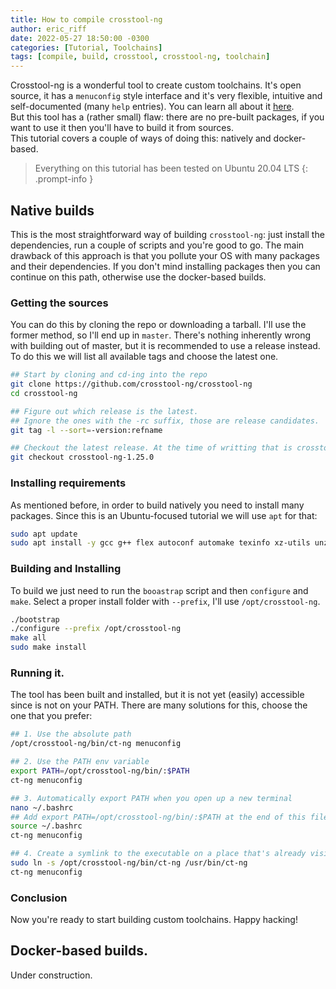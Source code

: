 ```yaml
---
title: How to compile crosstool-ng
author: eric_riff
date: 2022-05-27 18:50:00 -0300
categories: [Tutorial, Toolchains]
tags: [compile, build, crosstool, crosstool-ng, toolchain]
---
```


Crosstool-ng is a wonderful tool to create custom toolchains. It's open source, it has a `menuconfig` style interface and it's very flexible, intuitive and self-documented (many `help` entries). You can learn all about it [here](https://crosstool-ng.github.io/).  
But this tool has a (rather small) flaw: there are no pre-built packages, if you want to use it then you'll have to build it from sources.  
This tutorial covers a couple of ways of doing this: natively and docker-based.  

> Everything on this tutorial has been tested on Ubuntu 20.04 LTS
{: .prompt-info }

## Native builds
This is the most straightforward way of building `crosstool-ng`: just install the dependencies, run a couple of scripts and you're good to go. The main drawback of this approach is that you pollute your OS with many packages and their dependencies. If you don't mind installing packages then you can continue on this path, otherwise use the docker-based builds.

### Getting the sources
You can do this by cloning the repo or downloading a tarball. I'll use the former method, so I'll end up in `master`. There's nothing inherently wrong with building out of master, but it is recommended to use a release instead. To do this we will list all available tags and choose the latest one.

```bash
## Start by cloning and cd-ing into the repo
git clone https://github.com/crosstool-ng/crosstool-ng
cd crosstool-ng

## Figure out which release is the latest.
## Ignore the ones with the -rc suffix, those are release candidates.
git tag -l --sort=-version:refname

## Checkout the latest release. At the time of writting that is crosstool-ng-1.25.0.
git checkout crosstool-ng-1.25.0
```

### Installing requirements
As mentioned before, in order to build natively you need to install many packages. Since this is an Ubuntu-focused tutorial we will use `apt` for that:

```bash
sudo apt update
sudo apt install -y gcc g++ flex autoconf automake texinfo xz-utils unzip help2man file patch gawk make libtool libtool-bin libncurses5-dev bison curl wget
```

### Building and Installing
To build we just need to run the `booastrap` script and then `configure` and `make`. Select a proper install folder with `--prefix`, I'll use `/opt/crosstool-ng`.
```bash
./bootstrap
./configure --prefix /opt/crosstool-ng
make all
sudo make install
```

### Running it.
The tool has been built and installed, but it is not yet (easily) accessible since is not on your PATH. There are many solutions for this, choose the one that you prefer:

```bash
## 1. Use the absolute path
/opt/crosstool-ng/bin/ct-ng menuconfig

## 2. Use the PATH env variable
export PATH=/opt/crosstool-ng/bin/:$PATH
ct-ng menuconfig

## 3. Automatically export PATH when you open up a new terminal
nano ~/.bashrc
## Add export PATH=/opt/crosstool-ng/bin/:$PATH at the end of this file
source ~/.bashrc
ct-ng menuconfig

## 4. Create a symlink to the executable on a place that's already visible on PATH
sudo ln -s /opt/crosstool-ng/bin/ct-ng /usr/bin/ct-ng
ct-ng menuconfig
```

### Conclusion
Now you're ready to start building custom toolchains. Happy hacking!

## Docker-based builds.
Under construction.